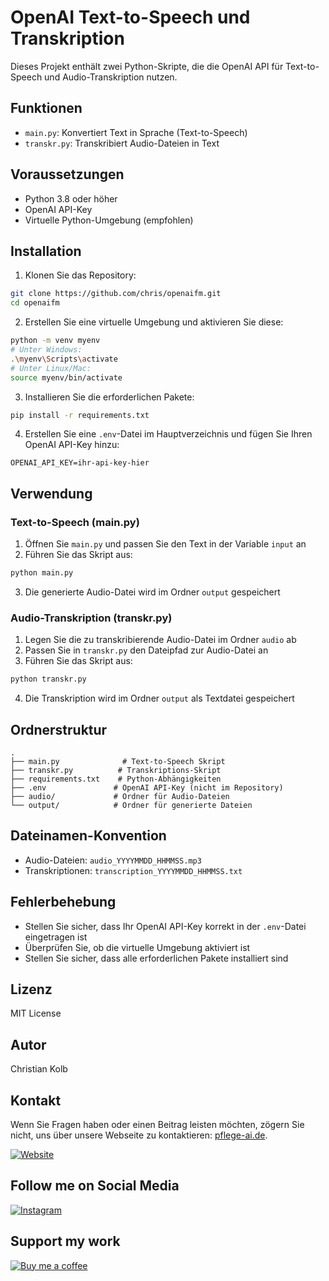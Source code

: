 # OpenAI Text-to-Speech und Transkription

Dieses Projekt enthält zwei Python-Skripte, die die OpenAI API für Text-to-Speech und Audio-Transkription nutzen.

## Funktionen

- `main.py`: Konvertiert Text in Sprache (Text-to-Speech)
- `transkr.py`: Transkribiert Audio-Dateien in Text

## Voraussetzungen

- Python 3.8 oder höher
- OpenAI API-Key
- Virtuelle Python-Umgebung (empfohlen)

## Installation

1. Klonen Sie das Repository:
```bash
git clone https://github.com/chris/openaifm.git
cd openaifm
```

2. Erstellen Sie eine virtuelle Umgebung und aktivieren Sie diese:
```bash
python -m venv myenv
# Unter Windows:
.\myenv\Scripts\activate
# Unter Linux/Mac:
source myenv/bin/activate
```

3. Installieren Sie die erforderlichen Pakete:
```bash
pip install -r requirements.txt
```

4. Erstellen Sie eine `.env`-Datei im Hauptverzeichnis und fügen Sie Ihren OpenAI API-Key hinzu:
```
OPENAI_API_KEY=ihr-api-key-hier
```

## Verwendung

### Text-to-Speech (main.py)

1. Öffnen Sie `main.py` und passen Sie den Text in der Variable `input` an
2. Führen Sie das Skript aus:
```bash
python main.py
```
3. Die generierte Audio-Datei wird im Ordner `output` gespeichert

### Audio-Transkription (transkr.py)

1. Legen Sie die zu transkribierende Audio-Datei im Ordner `audio` ab
2. Passen Sie in `transkr.py` den Dateipfad zur Audio-Datei an
3. Führen Sie das Skript aus:
```bash
python transkr.py
```
4. Die Transkription wird im Ordner `output` als Textdatei gespeichert

## Ordnerstruktur

```
.
├── main.py              # Text-to-Speech Skript
├── transkr.py          # Transkriptions-Skript
├── requirements.txt    # Python-Abhängigkeiten
├── .env               # OpenAI API-Key (nicht im Repository)
├── audio/             # Ordner für Audio-Dateien
└── output/            # Ordner für generierte Dateien
```

## Dateinamen-Konvention

- Audio-Dateien: `audio_YYYYMMDD_HHMMSS.mp3`
- Transkriptionen: `transcription_YYYYMMDD_HHMMSS.txt`

## Fehlerbehebung

- Stellen Sie sicher, dass Ihr OpenAI API-Key korrekt in der `.env`-Datei eingetragen ist
- Überprüfen Sie, ob die virtuelle Umgebung aktiviert ist
- Stellen Sie sicher, dass alle erforderlichen Pakete installiert sind

## Lizenz

MIT License

## Autor

Christian Kolb

## Kontakt

Wenn Sie Fragen haben oder einen Beitrag leisten möchten, zögern Sie nicht, uns über unsere Webseite zu kontaktieren: [pflege-ai.de](https://pflege-ai.de/).

[![Website](https://img.shields.io/badge/Pflege--AI-Webseite-%230f0122?style=flat&logo=Web&logoColor=ff8154)](https://pflege-ai.de/)

## Follow me on Social Media

[![Instagram](https://img.shields.io/badge/Instagram-Follow%20@pflege__ki-blue?style=flat&logo=instagram&logoColor=white)](https://www.instagram.com/pflege_ki/)

## Support my work

[![Buy me a coffee](https://img.shields.io/badge/Buy%20Me%20a%20Coffee-Support%20Pflege_KI-FFDD00)](https://buymeacoffee.com/pflege_ki)